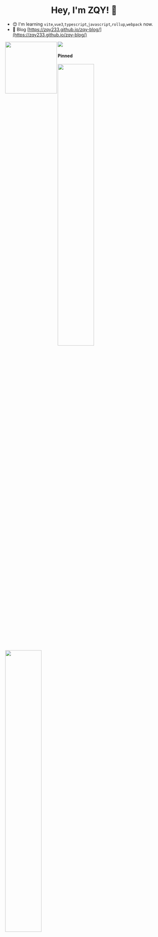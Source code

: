 <h1 align="center">
  Hey, I'm ZQY! 👋
</h1>

- 😊 I'm learning `vite`,`vue3`,`typescript`,`javascript`,`rollup`,`webpack` now.
- 📝 Blog [https://zqy233.github.io/zqy-blog/](https://zqy233.github.io/zqy-blog/)

<div>
  <a>
    <img height="165" align="left" src="https://github-readme-stats-git-masterrstaa-rickstaa.vercel.app/api?username=zqy233&theme=prussian&show_icons=true&count_private=true" />
  </a>
  <a>
    <img src="https://github-readme-stats-git-masterrstaa-rickstaa.vercel.app/api/top-langs/?username=zqy233&layout=compact" />
  </a>
</div>

#### Pinned

  <a href="https://github.com/zqy233/svg-zoom-drag-vue-directives">
    <img width="48%" src="https://github-readme-stats.vercel.app/api/pin/?username=zqy233&repo=svg-zoom-drag-vue-directives" />
  </a>
   <a href="https://github.com/zqy233/svg-zoom-drag-vue-demo">
    <img  width="48%"  src="https://github-readme-stats.vercel.app/api/pin/?username=zqy233&repo=svg-zoom-drag-vue-demo" />
  </a>

####  

<div>
<a href="https://github.com/zqy233/math-float-deal">
  <img  width="48%"  src="https://github-readme-stats.vercel.app/api/pin/?username=zqy233&repo=math-float-deal" />
</a>
 <a href="https://github.com/zqy233/svg-zoom-drag-vue-demo">
    <img  width="48%"  src="https://github-readme-stats.vercel.app/api/pin/?username=zqy233&repo=svg-zoom-drag-vue-demo" />
  </a>
</div>
